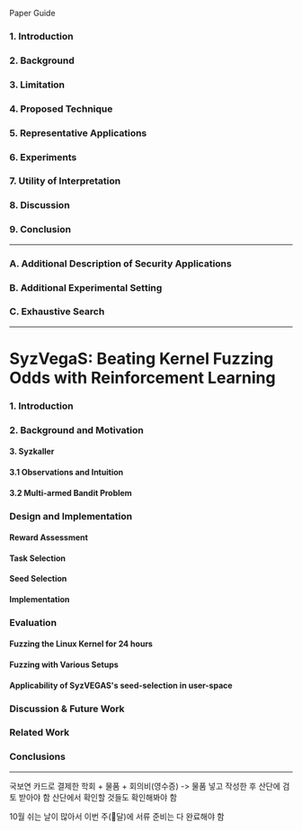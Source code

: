 Paper Guide
### 1. Introduction

### 2. Background

### 3. Limitation

### 4. Proposed Technique

### 5. Representative Applications

### 6. Experiments

### 7. Utility of Interpretation

### 8. Discussion

### 9. Conclusion

---
### A. Additional Description of Security Applications

### B. Additional Experimental Setting

### C. Exhaustive Search
---
# SyzVegaS: Beating Kernel Fuzzing Odds with Reinforcement Learning


### 1. Introduction
### 2. Background and Motivation
#### 3. Syzkaller
#### 3.1 Observations and Intuition
#### 3.2 Multi-armed Bandit Problem
### Design and Implementation
#### Reward Assessment
#### Task Selection
#### Seed Selection
#### Implementation
### Evaluation
#### Fuzzing the Linux Kernel for 24 hours
#### Fuzzing with Various Setups
#### Applicability of SyzVEGAS's seed-selection in user-space
### Discussion & Future Work
### Related Work
### Conclusions

---
국보연 카드로 결제한 학회 + 물품 + 회의비(영수증) -> 물품 넣고 작성한 후 산단에 검토 받아야 함
산단에서 확인할 것들도 확인해봐야 함

10월 쉬는 날이 많아서 이번 주(달)에 서류 준비는 다 완료해야 함